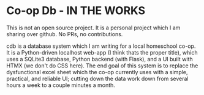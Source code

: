 # Co-op Db - IN THE WORKS

This is not an open source project. It is a personal project which I am sharing over github. No PRs, no contributions.


cdb is a database system which I am writing for a local homeschool co-op. It is a Python-driven localhost web-app (I think thats the proper title), which uses a SQLite3 database, Python backend (with Flask), and a UI built with HTMX (we don't do CSS here). The end goal of this system is to replace the dysfunctional excel sheet which the co-op currently uses with a simple, practical, and reliable UI; cutting down the data work down from several hours a week to a couple minutes a month.



